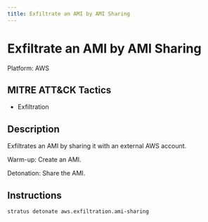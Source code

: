 ```yaml
---
title: Exfiltrate an AMI by AMI Sharing
---
```


# Exfiltrate an AMI by AMI Sharing 

Platform: AWS

## MITRE ATT&CK Tactics


- Exfiltration

## Description


Exfiltrates an AMI by sharing it with an external AWS account.

Warm-up: Create an AMI.

Detonation: Share the AMI.


## Instructions

```bash title="Detonate with Stratus Red Team"
stratus detonate aws.exfiltration.ami-sharing
```